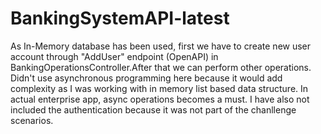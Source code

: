 # BankingSystemAPI-latest
As In-Memory database has been used, first we have to create new user account through "AddUser" endpoint (OpenAPI) in BankingOperationsController.After that we can perform other operations.
Didn't use asynchronous programming here because it would add complexity as I was working with in memory list based data structure. In actual enterprise app, async operations becomes a must.
I have also not included the authentication because it was not part of the chanllenge scenarios.

